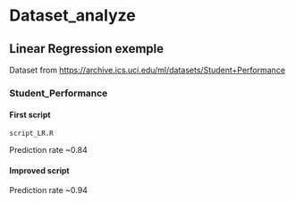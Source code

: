 # Dataset_analyze

## Linear Regression exemple

Dataset from https://archive.ics.uci.edu/ml/datasets/Student+Performance

### Student_Performance

#### First script
``` script_LR.R ```

Prediction rate ~0.84

#### Improved script

Prediction rate ~0.94
